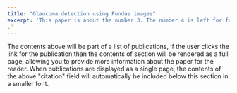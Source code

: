 ```yaml
---
title: "Glaucoma detection using Fundus images"
excerpt: 'This paper is about the number 3. The number 4 is left for future work.'
.'
---
```


The contents above will be part of a list of publications, if the user clicks the link for the publication than the contents of section will be rendered as a full page, allowing you to provide more information about the paper for the reader. When publications are displayed as a single page, the contents of the above "citation" field will automatically be included below this section in a smaller font.